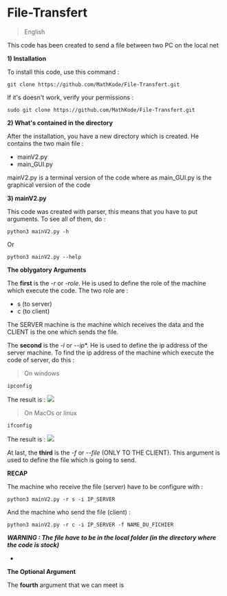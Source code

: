 # File-Transfert

> English

This code has been created to send a file between two PC on the local net

**1) Installation**

To install this code, use this command :
````
git clone https://github.com/MathKode/File-Transfert.git
`````
If it's doesn't work, verify your permissions :
`````
sudo git clone https://github.com/MathKode/File-Transfert.git
``````
**2) What's contained in the directory**

After the installation, you have a new directory which is created. He contains the two main file :

- mainV2.py
- main_GUI.py

mainV2.py is a terminal version of the code where as main_GUI.py is the graphical version of the code

**3) mainV2.py**

This code was created with parser, this means that you have to put arguments. To see all of them, do :
`````
python3 mainV2.py -h
``````
Or
`````
python3 mainV2.py --help
```````

**The oblygatory Arguments**

The **first** is the *-r* or *-role*. He is used to define the role of the machine which execute the code. The two role are :

- s (to server)
- c (to client)

The SERVER machine is the machine which receives the data and the CLIENT is the one which sends the file.

The **second** is the *-i* or *--ip**. He is used to define the ip address of the server machine. To find the ip address of the machine which execute the code of server, do this :

> On windows
`````
ipconfig
``````
The result is :
![](/Img/Ipconfig.png)
> On MacOs or linux
`````
ifconfig
``````
The result is :
![](/Img/Ifconfig.png)

At last, the **third** is the *-f* or *--file* (ONLY TO THE CLIENT). This argument is used to define the file which is going to send.

**RECAP**

The machine who receive the file (server) have to be configure with :
`````
python3 mainV2.py -r s -i IP_SERVER
``````
And the machine who send the file (client) :
``````
python3 mainV2.py -r c -i IP_SERVER -f NAME_DU_FICHIER
````````
***WARNING : The file have to be in the local folder (in the directory where the code is stock)***

-

**The Optional Argument**

The **fourth** argument that we can meet is
